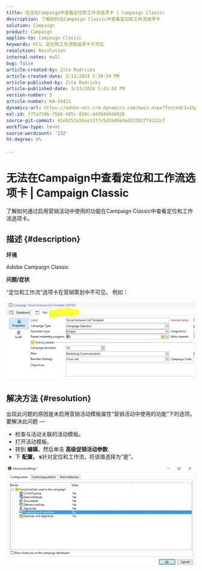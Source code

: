 ```yaml
---
title: 无法在Campaign中查看定位和工作流选项卡 | Campaign Classic
description: 了解如何在Campaign Classic中查看定位和工作流选项卡
solution: Campaign
product: Campaign
applies-to: Campaign Classic
keywords: KCS、定位和工作流程选项卡不可见
resolution: Resolution
internal-notes: null
bug: false
article-created-by: Zita Rodricks
article-created-date: 3/13/2024 5:38:59 PM
article-published-by: Zita Rodricks
article-published-date: 3/13/2024 5:41:54 PM
version-number: 5
article-number: KA-19411
dynamics-url: https://adobe-ent.crm.dynamics.com/main.aspx?forceUCI=1&pagetype=entityrecord&etn=knowledgearticle&id=4f849390-60e1-ee11-904c-0022480a227c
exl-id: f7fa719b-75b6-485c-834c-d4394d4d4028
source-git-commit: 42eb253a5bae11f7c5d1bd0edad323827f4122cf
workflow-type: tm+mt
source-wordcount: '132'
ht-degree: 6%

---
```


# 无法在Campaign中查看定位和工作流选项卡 | Campaign Classic


了解如何通过启用营销活动中使用的功能在Campaign Classic中查看定位和工作流选项卡。

## 描述 {#description}


<b>环境</b>

Adobe Campaign Classic

<b>问题/症状</b>

“定位和工作流”选项卡在营销策划中不可见。 例如：
<br><br>![](assets/___50849390-60e1-ee11-904c-0022480a227c___.png)<br>

## 解决方法 {#resolution}


出现此问题的原因是未启用营销活动模板属性“营销活动中使用的功能”下的选项。 要解决此问题 — 

- 检查与活动关联的活动模板。
- 打开活动模板。
- 转到 <b>编辑</b>，然后单击 <b>高级促销活动参数</b>.
- 下 <b>配置， s</b>针对定位和工作流，将该值选择为“是”。


![](assets/f184a935-4ace-ec11-a7b5-00224809c196.png)
